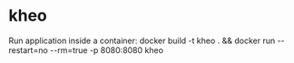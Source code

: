 kheo
====

Run application inside a container: docker build -t kheo . && docker run --restart=no --rm=true -p 8080:8080 kheo